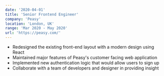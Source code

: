 ```yaml
---
date: '2020-04-01'
title: 'Senior Frontend Engineer'
company: 'Peasy'
location: 'London, UK'
range: 'Mar 2020 - May 2020'
url: 'https://peasy.com/'
---
```


- Redesigned the existing front-end layout with a modern design using React
- Maintained major features of Peasy's customer facing web application
- Implemented new authentication logic that would allow users to sign up
- Collaborate with a team of developers and designer in providing insight
